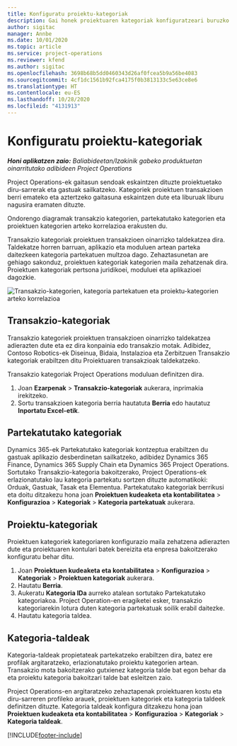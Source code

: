 ```yaml
---
title: Konfiguratu proiektu-kategoriak
description: Gai honek proiektuaren kategoriak konfiguratzeari buruzko informazioa ematen du.
author: sigitac
manager: Annbe
ms.date: 10/01/2020
ms.topic: article
ms.service: project-operations
ms.reviewer: kfend
ms.author: sigitac
ms.openlocfilehash: 3698b68b5dd0460343d26af0fcea5b9a56be4083
ms.sourcegitcommit: 4cf1dc1561b92fca4175f0b3813133c5e63ce8e6
ms.translationtype: HT
ms.contentlocale: eu-ES
ms.lasthandoff: 10/28/2020
ms.locfileid: "4131913"
---
```

# <a name="configure-project-categories"></a>Konfiguratu proiektu-kategoriak

_**Honi aplikatzen zaio:** Baliabideetan/Izakinik gabeko produktuetan oinarritutako adibideen Project Operations_

Project Operations-ek gaitasun sendoak eskaintzen dituzte proiektuetako diru-sarrerak eta gastuak sailkatzeko. Kategoriek proiektuen transakzioen berri emateko eta aztertzeko gaitasuna eskaintzen dute eta liburuak liburu nagusira eramaten dituzte.

Ondorengo diagramak transakzio kategorien, partekatutako kategorien eta proiektuen kategorien arteko korrelazioa erakusten du. 

Transakzio kategoriak proiektuen transakzioen oinarrizko taldekatzea dira. Taldekatze horren barruan, aplikazio eta moduluen artean parteka daitezkeen kategoria partekatuen multzoa dago. Zehaztasunetan are gehiago sakonduz, proiektuen kategoriak kategorien maila zehatzenak dira. Proiektuen kategoriak pertsona juridikoei, moduluei eta aplikazioei dagozkie.

![Transakzio-kategorien, kategoria partekatuen eta proiektu-kategorien arteko korrelazioa](media/project-categories.png)

## <a name="transaction-categories"></a>Transakzio-kategoriak

Transakzio kategoriek proiektuen transakzioen oinarrizko taldekatzea adierazten dute eta ez dira konpainia edo transakzio motak. Adibidez, Contoso Robotics-ek Diseinua, Bidaia, Instalazioa eta Zerbitzuen Transakzio kategoriak erabiltzen ditu Proiektuaren transakzioak taldekatzeko.

Transakzio kategoriak Project Operations moduluan definitzen dira. 
1. Joan **Ezarpenak** \> **Transakzio-kategoriak** aukerara, inprimakia irekitzeko. 
2. Sortu transakzioen kategoria berria hautatuta **Berria** edo hautatuz **Inportatu Excel-etik**.

## <a name="shared-categories"></a>Partekatutako kategoriak

Dynamics 365-ek Partekatutako kategoriak kontzeptua erabiltzen du gastuak aplikazio desberdinetan sailkatzeko, adibidez Dynamics 365 Finance, Dynamics 365 Supply Chain eta Dynamics 365 Project Operations. Sortutako Transakzio-kategoria bakoitzerako, Project Operations-ek erlazionatutako lau kategoria partekatu sortzen dituzte automatikoki: Orduak, Gastuak, Tasak eta Elementua. Partekatutako kategoriak berrikusi eta doitu ditzakezu hona joan **Proiektuen kudeaketa eta kontabilitatea** \> **Konfigurazioa** \> **Kategoriak** \> **Kategoria partekatuak** aukerara.

## <a name="project-categories"></a>Proiektu-kategoriak

Proiektuen kategoriek kategoriaren konfigurazio maila zehatzena adierazten dute eta proiektuaren kontulari batek bereizita eta enpresa bakoitzerako konfiguratu behar ditu.

1. Joan **Proiektuen kudeaketa eta kontabilitatea** \> **Konfigurazioa** \> **Kategoriak** \> **Proiektuen kategoriak** aukerara.
2. Hautatu **Berria**.
3. Aukeratu **Kategoria IDa** aurreko atalean sortutako Partekatutako kategoriakoa. Project Operation-en eragiketei esker, transakzio kategoriarekin lotura duten kategoria partekatuak soilik erabil daitezke.
4. Hautatu kategoria taldea.

## <a name="category-groups"></a>Kategoria-taldeak

Kategoria-taldeak propietateak partekatzeko erabiltzen dira, batez ere profilak argitaratzeko, erlazionatutako proiektu kategorien artean. Transakzio mota bakoitzerako gutxienez kategoria talde bat egon behar da eta proiektu kategoria bakoitzari talde bat esleitzen zaio.

Project Operations-en argitaratzeko zehaztapenak proiektuaren kostu eta diru-sarreren profileko arauek, proiektuen kategoriek eta kategoria taldeek definitzen dituzte. Kategoria taldeak konfigura ditzakezu hona joan **Proiektuen kudeaketa eta kontabilitatea** \> **Konfigurazioa** \> **Kategoriak** \> **Kategoria taldeak**.


[!INCLUDE[footer-include](../includes/footer-banner.md)]